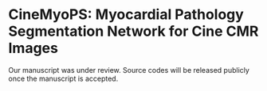 # CineMyoPS: Myocardial Pathology Segmentation Network for Cine CMR Images
Our manuscript was under review. Source codes will be released publicly once the manuscript is accepted.
